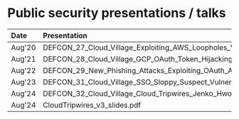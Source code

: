 # Public security presentations / talks
|Date|Presentation|
|:---|:-----------|
|Aug'20|DEFCON_27_Cloud_Village_Exploiting_AWS_Loopholes_With_Temporary_Credentials_Jenko_Hwong.pdf|
|Aug'21|DEFCON_28_Cloud_Village_GCP_OAuth_Token_Hijacking_Jenko_Hwong.pdf|
|Aug'22|DEFCON_29_New_Phishing_Attacks_Exploiting_OAuth_Authorization_Flows_Jenko_Hwong.pdf|
|Aug'23|DEFCON_31_Cloud_Village_SSO_Sloppy_Suspect_Vulnerable_Jenko_Hwong.pdf|
|Aug'24|DEFCON_32_Cloud_Village_Cloud_Tripwires_Jenko_Hwong.pdf|
|Aug'24|CloudTripwires_v3_slides.pdf|
